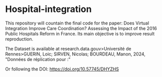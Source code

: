 # Hospital-integration
This repository will countain the final code for the paper: Does Virtual Integration Improve Care Coordination? Assessing the Impact of the 2016 Public Hospitals Reform in France. Its main objective is to improve result reproduction.

The Dataset is available at research.data.gouv>Université de Rennes>GUERIN, Loic; SIRVEN, Nicolas; BOURDEAU, Manon, 2024, "Données de réplication pour :"

Or following the DOI: https://doi.org/10.57745/DHYZHS
